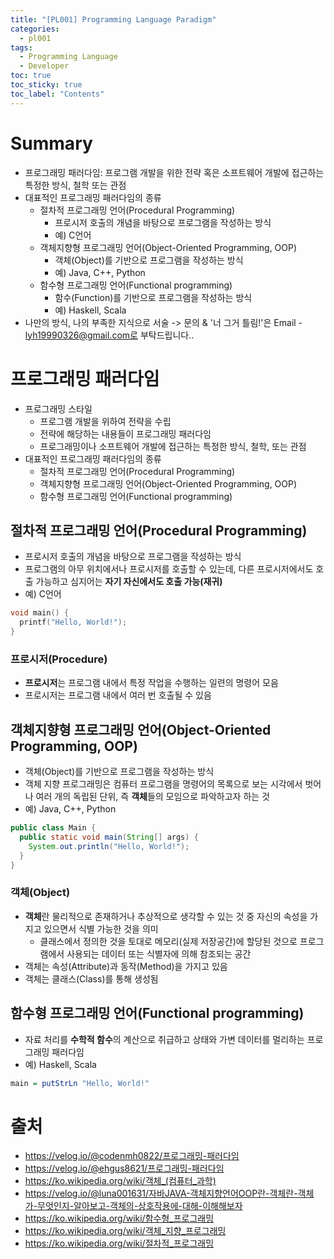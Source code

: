 ```yaml
---
title: "[PL001] Programming Language Paradigm"
categories:
  - pl001
tags:
  - Programming Language
  - Developer
toc: true
toc_sticky: true
toc_label: "Contents"
---
```


# Summary
- 프로그래밍 패러다임: 프로그램 개발을 위한 전략 혹은 소프트웨어 개발에 접근하는 특정한 방식, 철학 또는 관점
- 대표적인 프로그래밍 패러다임의 종류
  - 절차적 프로그래밍 언어(Procedural Programming)
    - 프로시저 호출의 개념을 바탕으로 프로그램을 작성하는 방식
    - 예) C언어
  - 객체지향형 프로그래밍 언어(Object-Oriented Programming, OOP)
    - 객체(Object)를 기반으로 프로그램을 작성하는 방식
    - 예) Java, C++, Python
  - 함수형 프로그래밍 언어(Functional programming)
    - 함수(Function)를 기반으로 프로그램을 작성하는 방식
    - 예) Haskell, Scala
- 나만의 방식, 나의 부족한 지식으로 서술 -> 문의 & '너 그거 틀림!'은 Email - lyh19990326@gmail.com로 부탁드립니다..

# 프로그래밍 패러다임
- 프로그래밍 스타일
  - 프로그램 개발을 위하여 전략을 수립
  - 전략에 해당하는 내용들이 프로그래밍 패러다임
  - 프로그래밍이나 소프트웨어 개발에 접근하는 특정한 방식, 철학, 또는 관점
- 대표적인 프로그래밍 패러다임의 종류
  - 절차적 프로그래밍 언어(Procedural Programming)
  - 객체지향형 프로그래밍 언어(Object-Oriented Programming, OOP)
  - 함수형 프로그래밍 언어(Functional programming)

## 절차적 프로그래밍 언어(Procedural Programming)
- 프로시저 호출의 개념을 바탕으로 프로그램을 작성하는 방식
- 프로그램의 아무 위치에서나 프로시저를 호출할 수 있는데, 다른 프로시저에서도 호출 가능하고 심지어는 **자기 자신에서도 호출 가능(재귀)**
- 예) C언어

```c
void main() {
  printf("Hello, World!");
}
```

### 프로시저(Procedure)
- **프로시저**는 프로그램 내에서 특정 작업을 수행하는 일련의 명령어 모음
- 프로시저는 프로그램 내에서 여러 번 호출될 수 있음

## 객체지향형 프로그래밍 언어(Object-Oriented Programming, OOP)
- 객체(Object)를 기반으로 프로그램을 작성하는 방식
- 객체 지향 프로그래밍은 컴퓨터 프로그램을 명령어의 목록으로 보는 시각에서 벗어나 여러 개의 독립된 단위, 즉 **객체**들의 모임으로 파악하고자 하는 것
- 예) Java, C++, Python

```java
public class Main {
  public static void main(String[] args) {
    System.out.println("Hello, World!");
  }
}
```

### 객체(Object)
- **객체**란 물리적으로 존재하거나 추상적으로 생각할 수 있는 것 중 자신의 속성을 가지고 있으면서 식별 가능한 것을 의미
  -  클래스에서 정의한 것을 토대로 메모리(실제 저장공간)에 할당된 것으로 프로그램에서 사용되는 데이터 또는 식별자에 의해 참조되는 공간
- 객체는 속성(Attribute)과 동작(Method)을 가지고 있음
- 객체는 클래스(Class)를 통해 생성됨

## 함수형 프로그래밍 언어(Functional programming)
- 자료 처리를 **수학적 함수**의 계산으로 취급하고 상태와 가변 데이터를 멀리하는 프로그래밍 패러다임
- 예) Haskell, Scala

```haskell
main = putStrLn "Hello, World!"
```

# 출처
- https://velog.io/@codenmh0822/프로그래밍-패러다임
- https://velog.io/@ehgus8621/프로그래밍-패러다임
- https://ko.wikipedia.org/wiki/객체_(컴퓨터_과학)
- https://velog.io/@luna001631/자바JAVA-객체지향언어OOP란-객체란-객체가-무엇인지-알아보고-객체의-상호작용에-대해-이해해보자
- https://ko.wikipedia.org/wiki/함수형_프로그래밍
- https://ko.wikipedia.org/wiki/객체_지향_프로그래밍
- https://ko.wikipedia.org/wiki/절차적_프로그래밍
